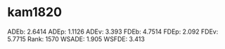 # kam1820

ADEb: 2.6414
ADEp: 1.1126
ADEv: 3.393
FDEb: 4.7514
FDEp: 2.092
FDEv: 5.7715
Rank: 1570
WSADE: 1.905
WSFDE: 3.413